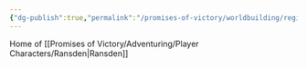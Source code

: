 ```yaml
---
{"dg-publish":true,"permalink":"/promises-of-victory/worldbuilding/regions/todo/prosnen/prosnen/","title":"Prosnen","noteIcon":"Settlement","created":"","updated":""}
---
```



Home of [[Promises of Victory/Adventuring/Player Characters/Ransden\|Ransden]]